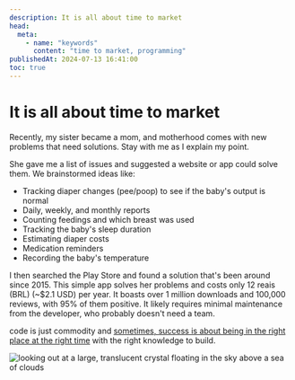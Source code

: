 ```yaml
---
description: It is all about time to market
head:
  meta:
    - name: "keywords"
      content: "time to market, programming"
publishedAt: 2024-07-13 16:41:00
toc: true
---
```


# It is all about time to market

Recently, my sister became a mom, and motherhood comes with new problems that need solutions. Stay with me as I explain my point.

She gave me a list of issues and suggested a website or app could solve them. We brainstormed ideas like:

- Tracking diaper changes (pee/poop) to see if the baby's output is normal
- Daily, weekly, and monthly reports
- Counting feedings and which breast was used
- Tracking the baby's sleep duration
- Estimating diaper costs
- Medication reminders
- Recording the baby's temperature

I then searched the Play Store and found a solution that's been around since 2015. This simple app solves her problems and costs only 12 reais (BRL) (~$2.1 USD) per year. It boasts over 1 million downloads and 100,000 reviews, with 95% of them positive. It likely requires minimal maintenance from the developer, who probably doesn't need a team.

code is just commodity and
[sometimes, success is about being in the right place at the right time](https://websim.ai/c/aKIsBIa3aaphyYaJB) with the right knowledge to build.

![looking out at a large, translucent crystal floating in the sky above a sea of clouds](https://pbs.twimg.com/media/Fp01TSOXwAEJILH?format=jpg&name=medium)
